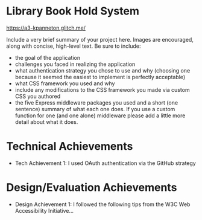 # Library Book Hold System
https://a3-kpanneton.glitch.me/

Include a very brief summary of your project here. Images are encouraged, along with concise, high-level text. Be sure to include:

- the goal of the application
- challenges you faced in realizing the application
- what authentication strategy you chose to use and why (choosing one because it seemed the easiest to implement is perfectly acceptable)
- what CSS framework you used and why
- include any modifications to the CSS framework you made via custom CSS you authored
- the five Express middleware packages you used and a short (one sentence) summary of what each one does. If you use a custom function for one (and one alone) middleware please add a little more detail about what it does.

# Technical Achievements
- Tech Achievement 1: I used OAuth authentication via the GitHub strategy

# Design/Evaluation Achievements
- Design Achievement 1: I followed the following tips from the W3C Web Accessibility Initiative...